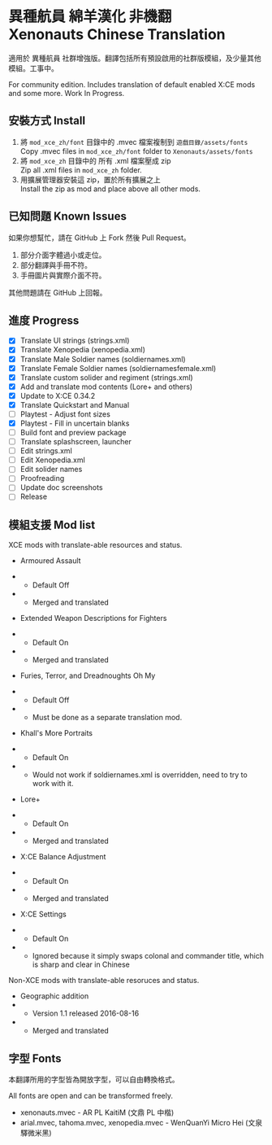 # 異種航員 綿羊漢化 非機翻 <br> Xenonauts Chinese Translation #

適用於 異種航員 社群增強版。翻譯包括所有預設啟用的社群版模組，及少量其他模組。工事中。

For community edition. Includes translation of default enabled X:CE mods and some more. Work In Progress.

## 安裝方式 Install ##

1. 將 `mod_xce_zh/font` 目錄中的 .mvec 檔案複制到 `遊戲目錄/assets/fonts` <br> Copy .mvec files in `mod_xce_zh/font` folder to `Xenonauts/assets/fonts`
2. 將 `mod_xce_zh` 目錄中的 所有 .xml 檔案壓成 zip <br> Zip all .xml files in `mod_xce_zh` folder.
3. 用擴展管理器安裝這 zip，置於所有擴展之上 <br> Install the zip as mod and place above all other mods.

## 已知問題 Known Issues ##

如果你想幫忙，請在 GitHub 上 Fork 然後 Pull Request。

1. 部分介面字體過小或走位。
2. 部分翻譯與手冊不符。
3. 手冊圖片與實際介面不符。

其他問題請在 GitHub 上回報。

## 進度 Progress ##

* [x] Translate UI strings (strings.xml)
* [x] Translate Xenopedia (xenopedia.xml)
* [x] Translate Male Soldier names (soldiernames.xml)
* [x] Translate Female Soldier names (soldiernamesfemale.xml)
* [x] Translate custom solider and regiment (strings.xml)
* [x] Add and translate mod contents (Lore+ and others)
* [x] Update to X:CE 0.34.2
* [x] Translate Quickstart and Manual
* [ ] Playtest - Adjust font sizes
* [x] Playtest - Fill in uncertain blanks
* [ ] Build font and preview package
* [ ] Translate splashscreen, launcher
* [ ] Edit strings.xml
* [ ] Edit Xenopedia.xml
* [ ] Edit solider names
* [ ] Proofreading
* [ ] Update doc screenshots
* [ ] Release

## 模組支援 Mod list ##

XCE mods with translate-able resources and status.

* Armoured Assault
* * Default Off
* * Merged and translated

* Extended Weapon Descriptions for Fighters
* * Default On
* * Merged and translated

* Furies, Terror, and Dreadnoughts Oh My
* * Default Off
* * Must be done as a separate translation mod.

* Khall's More Portraits
* * Default On
* * Would not work if soldiernames.xml is overridden, need to try to work with it.

* Lore+
* * Default On
* * Merged and translated

* X:CE Balance Adjustment
* * Default On
* * Merged and translated

* X:CE Settings
* * Default On
* * Ignored because it simply swaps colonal and commander title, which is sharp and clear in Chinese

Non-XCE mods with translate-able resoruces and status.

* Geographic addition
* * Version 1.1 released 2016-08-16
* * Merged and translated

## 字型 Fonts ##

本翻譯所用的字型皆為開放字型，可以自由轉換格式。

All fonts are open and can be transformed freely.

* xenonauts.mvec - AR PL KaitiM (文鼎 PL 中楷)
* arial.mvec, tahoma.mvec, xenopedia.mvec - WenQuanYi Micro Hei (文泉驛微米黑)